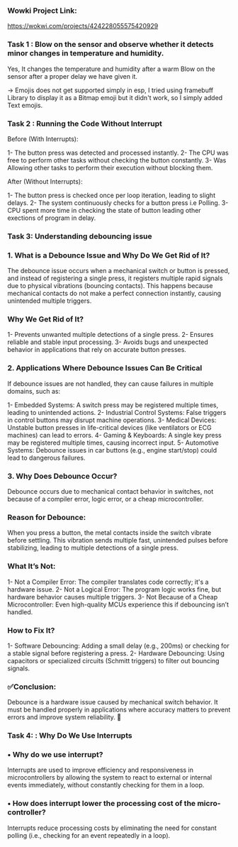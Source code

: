 ### Wowki Project Link:

https://wokwi.com/projects/424228055575420929

### Task 1 : Blow on the sensor and observe whether it detects minor changes in temperature and humidity.

Yes, It changes the temperature and humidity after a warm Blow on the sensor after a proper delay we have given it.

-> Emojis does not get supported simply in esp, I tried using framebuff Library to display it as a Bitmap emoji but it didn't work, so I simply added Text emojis.

### Task 2 : Running the Code Without Interrupt


Before (With Interrupts):

1- The button press was detected and processed instantly.
2- The CPU was free to perform other tasks without checking the button constantly.
3- Was Allowing other tasks to perform their execution without blocking them.

After (Without Interrupts):

1- The button press is checked once per loop iteration, leading to slight delays.
2- The system continuously checks for a button press i.e Polling.
3- CPU spent more time in checking the state of button leading other exections of program in delay.

### Task 3: Understanding debouncing issue

### 1. What is a Debounce Issue and Why Do We Get Rid of It?

The debounce issue occurs when a mechanical switch or button is pressed, and instead of registering a single press, 
it registers multiple rapid signals due to physical vibrations (bouncing contacts). This happens because mechanical 
contacts do not make a perfect connection instantly, causing unintended multiple triggers.

### Why We Get Rid of It?

1- Prevents unwanted multiple detections of a single press.
2- Ensures reliable and stable input processing.
3- Avoids bugs and unexpected behavior in applications that rely on accurate button presses.

### 2. Applications Where Debounce Issues Can Be Critical

If debounce issues are not handled, they can cause failures in multiple domains, such as:

1- Embedded Systems: A switch press may be registered multiple times, leading to unintended actions.
2- Industrial Control Systems: False triggers in control buttons may disrupt machine operations.
3- Medical Devices: Unstable button presses in life-critical devices (like ventilators or ECG machines) can lead to errors.
4- Gaming & Keyboards: A single key press may be registered multiple times, causing incorrect input.
5- Automotive Systems: Debounce issues in car buttons (e.g., engine start/stop) could lead to dangerous failures.

### 3. Why Does Debounce Occur?

Debounce occurs due to mechanical contact behavior in switches, not because of a compiler error,
logic error, or a cheap microcontroller.

### Reason for Debounce:
When you press a button, the metal contacts inside the switch vibrate before settling.
This vibration sends multiple fast, unintended pulses before stabilizing, leading to multiple detections of a single press.

### What It’s Not:

1- Not a Compiler Error: The compiler translates code correctly; it's a hardware issue.
2- Not a Logical Error: The program logic works fine, but hardware behavior causes multiple triggers.
3- Not Because of a Cheap Microcontroller: Even high-quality MCUs experience this if debouncing isn’t handled.

### How to Fix It?

1- Software Debouncing: Adding a small delay (e.g., 200ms) or checking for a stable signal before registering a press.
2- Hardware Debouncing: Using capacitors or specialized circuits (Schmitt triggers) to filter out bouncing signals.

### ✅Conclusion: 

Debounce is a hardware issue caused by mechanical switch behavior. 
It must be handled properly in applications where accuracy matters to prevent errors and improve system reliability. 🚀

### Task 4: : Why Do We Use Interrupts

### • Why do we use interrupt?

Interrupts are used to improve efficiency and responsiveness in microcontrollers by allowing the system to react to
external or internal events immediately, without constantly checking for them in a loop.

### • How does interrupt lower the processing cost of the micro-controller?

Interrupts reduce processing costs by eliminating the need for constant polling (i.e., checking for an event repeatedly in a loop).
